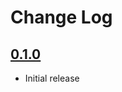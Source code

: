 # Change Log

## [0.1.0]

- Initial release

[0.1.0]: https://github.com/ypresto/vscode-intelli-refactor/releases/tag/v0.1.0

